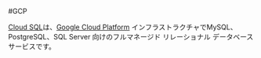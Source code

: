 #GCP 

[Cloud SQL](https://cloud.google.com/sql/)は、[Google Cloud Platform](https://cloud.google.com/gcp/) インフラストラクチャでMySQL、PostgreSQL、SQL Server 向けのフルマネージド リレーショナル データベース サービスです。

